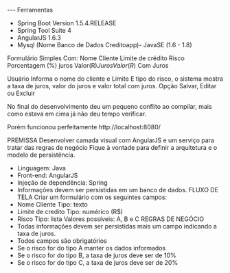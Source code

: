 --- Ferramentas 
- Spring Boot Version 1.5.4.RELEASE
- Spring Tool Suite 4
- AngularJS 1.6.3
- Mysql (Nome Banco de Dados Creditoapp)- JavaSE (1.6 - 1.8)

Formulário Simples
Com:
Nome Cliente
Limite de crédito
Risco
Porcentagem (%) juros
Valor(R$) Juros
Valor(R$) Com Juros

Usuário Informa o nome do cliente e Limite
E tipo do risco, o sistema mostra a taxa de juros, valor do juros e valor total com juros.
Opção Salvar, Editar ou Excluir

No final do desenvolvimento deu um pequeno conflito ao compilar, mais como estava em cima já 
não deu tempo verificar.

Porém funcionou perfeitamente
http://localhost:8080/



PREMISSA
Desenvolver camada visual com AngularJS e um serviço para tratar das
regras de negócio
Fique à vontade para definir a arquitetura e o modelo de persistência.
- Linguagem: Java
- Front-end: AngularJS
- Injeção de dependência: Spring
- Informações devem ser persistidas em um banco de dados.
FLUXO DE TELA
Criar um formulário com os seguintes campos:
- Nome Cliente
Tipo: texto
- Limite de credito
Tipo: numérico (R$)
- Risco
Tipo: lista
Valores possíveis: A, B e C
REGRAS DE NEGÓCIO
- Todas informações devem ser persistidas mais um campo indicando a
taxa de juros.
- Todos campos são obrigatórios
- Se o risco for do tipo A manter os dados informados
- Se o risco for do tipo B, a taxa de juros deve ser de 10%
- Se o risco for do tipo C, a taxa de juros deve ser de 20%
















